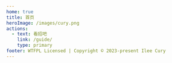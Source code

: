 ```yaml
---
home: true
title: 首页
heroImage: /images/cury.png
actions:
  - text: 看招吧
    link: /guide/
    type: primary
footer: WTFPL Licensed | Copyright © 2023-present Ilee Cury
---
```

